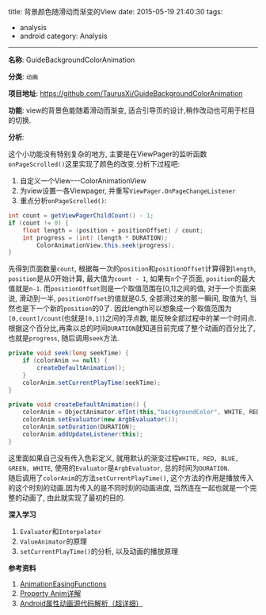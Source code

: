 title: 背景颜色随滑动而渐变的View
date: 2015-05-19 21:40:30
tags: 
- analysis
- android
category: Analysis
---

**名称**: GuideBackgroundColorAnimation

**分类**: `动画`

**项目地址**: https://github.com/TaurusXi/GuideBackgroundColorAnimation

**功能**: view的背景色能随着滑动而渐变, 适合引导页的设计,稍作改动也可用于栏目的切换.

**分析**:	

这个小功能没有特别复杂的地方, 主要是在ViewPager的监听函数`onPageScrolled()`这里实现了颜色的改变.分析下过程吧:
1.	自定义一个View---ColorAnimationView	
2.	为view设置一各Viewpager, 并重写`ViewPager.OnPageChangeListener`	
3.	重点分析`onPageScrolled()`:	

```java
int count = getViewPagerChildCount() - 1;
if (count != 0) {
    float length = (position + positionOffset) / count;
    int progress = (int) (length * DURATION);
        ColorAnimationView.this.seek(progress);
}
```

先得到页面数量`count`, 根据每一次的`position`和`positionOffset`计算得到`length`, `position`是从0开始计算, 最大值为`count - 1`, 如果有`n`个子页面, `position`的最大值就是`n-1`. 而`positionOffset`则是一个取值范围在[0,1]之间的值, 对于一个页面来说, 滑动到一半, `positionOffset`的值就是0.5, 全部滑过来的那一瞬间, 取值为1, 当然也是下一个新的`position`的0了. 因此length可以想象成一个取值范围为`[0,count]/count`(也就是`[0,1]`)之间的浮点数, 能反映全部过程中的某一个时间点.	
根据这个百分比,再乘以总的时间`DURATION`就知道目前完成了整个动画的百分比了, 也就是`progress`, 随后调用`seek`方法.	

<!--more-->

```java
private void seek(long seekTime) {
    if (colorAnim == null) {
        createDefaultAnimation();
    }
    colorAnim.setCurrentPlayTime(seekTime);
}
  
private void createDefaultAnimation() {
    colorAnim = ObjectAnimator.ofInt(this,"backgroundColor", WHITE, RED, BLUE, GREEN, WHITE);
    colorAnim.setEvaluator(new ArgbEvaluator());
    colorAnim.setDuration(DURATION);
    colorAnim.addUpdateListener(this);
}
```

这里面如果自己没有传入色彩定义, 就用默认的渐变过程`WHITE, RED, BLUE, GREEN, WHITE`, 使用的`Evaluator`是`ArgbEvaluator`, 总的时间为`DURATION`.	
随后调用了`colorAnim`的方法`setCurrentPlayTime()`, 这个方法的作用是播放传入的这个时刻的动画.因为传入的是不同时刻的动画进度, 当然连在一起也就是一个完整的动画了, 由此就实现了最初的目的.	


**深入学习**
1.	`Evaluator`和`Interpolator`	
2.	`ValueAnimator`的原理	
3.	`setCurrentPlayTime()`的分析, 以及动画的播放原理	

**参考资料**
1.	[AnimationEasingFunctions](https://github.com/daimajia/AnimationEasingFunctions)
2.	[Property Anim详解](http://blog.csdn.net/xushuaic/article/details/40424379/)
3.	[Android属性动画源代码解析（超详细）](http://www.cnblogs.com/kissazi2/p/4249213.html)
